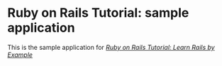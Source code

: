 # Ruby on Rails Tutorial: sample application
This is the sample application for
[*Ruby on Rails Tutorial: Learn Rails by Example*](http://railstutorial.org/)


